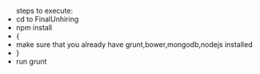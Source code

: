 <ul>steps to execute:
            <li>    cd to FinalUnhiring
            <li>npm install
            <li>{
            <li>make sure that you already have grunt,bower,mongodb,nodejs installed
            <li>    }
            <li>run grunt
            </ul>
